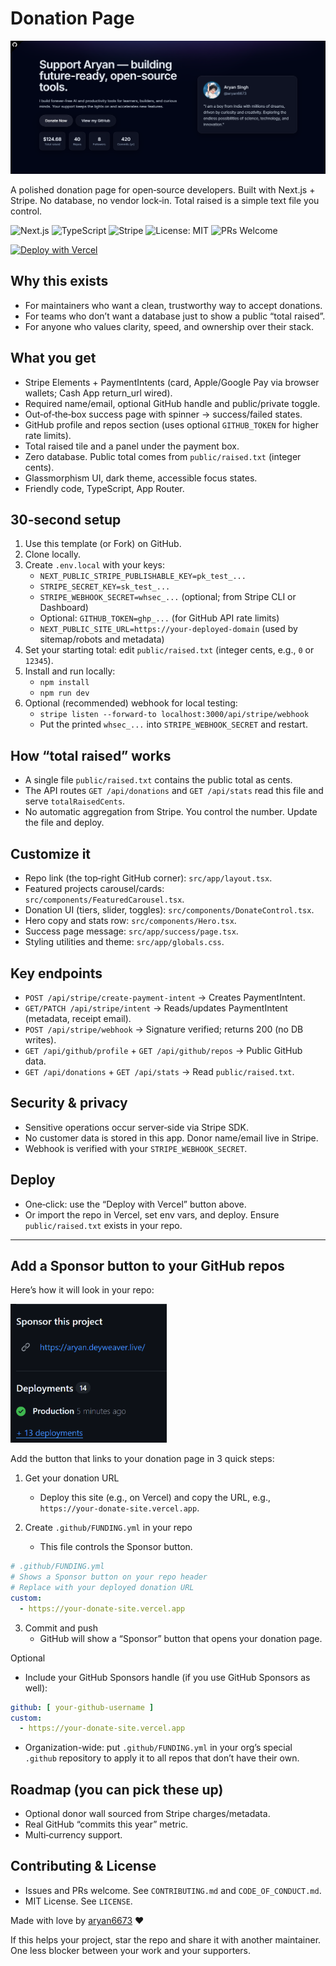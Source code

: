 # Donation Page
![Screenshot](/assets/ss.png)

A polished donation page for open‑source developers. Built with Next.js + Stripe. No database, no vendor lock‑in. Total raised is a simple text file you control.

<p align="left">
  <img alt="Next.js" src="https://img.shields.io/badge/Next.js-14-black?logo=nextdotjs" />
  <img alt="TypeScript" src="https://img.shields.io/badge/TypeScript-5-blue?logo=typescript" />
  <img alt="Stripe" src="https://img.shields.io/badge/Stripe-PaymentIntents-635bff?logo=stripe&logoColor=white" />
  <img alt="License: MIT" src="https://img.shields.io/badge/License-MIT-green.svg" />
  <img alt="PRs Welcome" src="https://img.shields.io/badge/PRs-welcome-brightgreen.svg" />
</p>

[![Deploy with Vercel](https://vercel.com/button)](https://vercel.com/new/clone?repository-url=https://github.com/aryan6673/donate&env=NEXT_PUBLIC_STRIPE_PUBLISHABLE_KEY,STRIPE_SECRET_KEY,STRIPE_WEBHOOK_SECRET,GITHUB_TOKEN)

## Why this exists
- For maintainers who want a clean, trustworthy way to accept donations.
- For teams who don’t want a database just to show a public “total raised”.
- For anyone who values clarity, speed, and ownership over their stack.

## What you get
- Stripe Elements + PaymentIntents (card, Apple/Google Pay via browser wallets; Cash App return_url wired).
- Required name/email, optional GitHub handle and public/private toggle.
- Out‑of‑the‑box success page with spinner → success/failed states.
- GitHub profile and repos section (uses optional `GITHUB_TOKEN` for higher rate limits).
- Total raised tile and a panel under the payment box.
- Zero database. Public total comes from `public/raised.txt` (integer cents).
- Glassmorphism UI, dark theme, accessible focus states.
- Friendly code, TypeScript, App Router.

## 30‑second setup
1) Use this template (or Fork) on GitHub.
2) Clone locally.
3) Create `.env.local` with your keys:
   - `NEXT_PUBLIC_STRIPE_PUBLISHABLE_KEY=pk_test_...`
   - `STRIPE_SECRET_KEY=sk_test_...`
   - `STRIPE_WEBHOOK_SECRET=whsec_...` (optional; from Stripe CLI or Dashboard)
   - Optional: `GITHUB_TOKEN=ghp_...` (for GitHub API rate limits)
   - `NEXT_PUBLIC_SITE_URL=https://your-deployed-domain` (used by sitemap/robots and metadata)
4) Set your starting total: edit `public/raised.txt` (integer cents, e.g., `0` or `12345`).
5) Install and run locally:
   - `npm install`
   - `npm run dev`
6) Optional (recommended) webhook for local testing:
   - `stripe listen --forward-to localhost:3000/api/stripe/webhook`
   - Put the printed `whsec_...` into `STRIPE_WEBHOOK_SECRET` and restart.

## How “total raised” works
- A single file `public/raised.txt` contains the public total as cents.
- The API routes `GET /api/donations` and `GET /api/stats` read this file and serve `totalRaisedCents`.
- No automatic aggregation from Stripe. You control the number. Update the file and deploy.

## Customize it
- Repo link (the top‑right GitHub corner): `src/app/layout.tsx`.
- Featured projects carousel/cards: `src/components/FeaturedCarousel.tsx`.
- Donation UI (tiers, slider, toggles): `src/components/DonateControl.tsx`.
- Hero copy and stats row: `src/components/Hero.tsx`.
- Success page message: `src/app/success/page.tsx`.
- Styling utilities and theme: `src/app/globals.css`.

## Key endpoints
- `POST /api/stripe/create-payment-intent` → Creates PaymentIntent.
- `GET/PATCH /api/stripe/intent` → Reads/updates PaymentIntent (metadata, receipt email).
- `POST /api/stripe/webhook` → Signature verified; returns 200 (no DB writes).
- `GET /api/github/profile` + `GET /api/github/repos` → Public GitHub data.
- `GET /api/donations` + `GET /api/stats` → Read `public/raised.txt`.

## Security & privacy
- Sensitive operations occur server‑side via Stripe SDK.
- No customer data is stored in this app. Donor name/email live in Stripe.
- Webhook is verified with your `STRIPE_WEBHOOK_SECRET`.

## Deploy
- One‑click: use the “Deploy with Vercel” button above.
- Or import the repo in Vercel, set env vars, and deploy. Ensure `public/raised.txt` exists in your repo.

---

## Add a Sponsor button to your GitHub repos
Here’s how it will look in your repo:

<p align="left">
  <img src="assets/look.png" alt="Sponsor button example" width="250" />
</p>

Add the button that links to your donation page in 3 quick steps:

1) Get your donation URL
   - Deploy this site (e.g., on Vercel) and copy the URL, e.g., `https://your-donate-site.vercel.app`.

2) Create `.github/FUNDING.yml` in your repo
   - This file controls the Sponsor button.

```yml
# .github/FUNDING.yml
# Shows a Sponsor button on your repo header
# Replace with your deployed donation URL
custom:
  - https://your-donate-site.vercel.app
```

3) Commit and push
   - GitHub will show a “Sponsor” button that opens your donation page.

Optional
- Include your GitHub Sponsors handle (if you use GitHub Sponsors as well):
```yml
github: [ your-github-username ]
custom:
  - https://your-donate-site.vercel.app
```
- Organization-wide: put `.github/FUNDING.yml` in your org’s special `.github` repository to apply it to all repos that don’t have their own.


## Roadmap (you can pick these up)
- Optional donor wall sourced from Stripe charges/metadata.
- Real GitHub “commits this year” metric.
- Multi‑currency support.

## Contributing & License
- Issues and PRs welcome. See `CONTRIBUTING.md` and `CODE_OF_CONDUCT.md`.
- MIT License. See `LICENSE`.

Made with love by [aryan6673](https://github.com/aryan6673) ❤️


If this helps your project, star the repo and share it with another maintainer. One less blocker between your work and your supporters.

